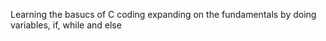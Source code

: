 Learning the basucs of C coding expanding on the fundamentals by doing variables, if, while and else
